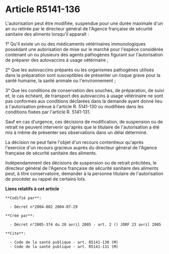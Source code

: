 # Article R5141-136

L'autorisation peut être modifiée, suspendue pour une durée maximale d'un an ou retirée par le directeur général de l'Agence
française de sécurité sanitaire des aliments lorsqu'il apparaît :

1° Qu'il existe un ou des médicaments vétérinaires immunologiques possédant une autorisation de mise sur le marché pour
l'espèce considérée contenant un ou plusieurs des agents pathogènes figurant sur l'autorisation de préparer des autovaccins à
usage vétérinaire ;

2° Que les autovaccins préparés ou les organismes pathogènes utilisés dans la préparation sont susceptibles de présenter un
risque grave pour la santé humaine, la santé animale ou l'environnement ;

3° Que les conditions de conservation des souches, de préparation, de suivi et, le cas échéant, de transport des autovaccins
à usage vétérinaire ne sont pas conformes aux conditions déclarées dans la demande ayant donné lieu à l'autorisation prévue à
l'article R. 5141-130 ou modifiées dans les conditions fixées par l'article R. 5141-131.

Sauf en cas d'urgence, ces décisions de modification, de suspension ou de retrait ne peuvent intervenir qu'après que le
titulaire de l'autorisation a été mis à même de présenter ses observations dans un délai déterminé.

La décision ne peut faire l'objet d'un recours contentieux qu'après l'exercice d'un recours gracieux auprès du directeur
général de l'Agence française de sécurité sanitaire des aliments.

Indépendamment des décisions de suspension ou de retrait précitées, le directeur général de l'Agence française de sécurité
sanitaire des aliments peut, à titre conservatoire, demander à la personne titulaire de l'autorisation de procéder au rappel
de certains lots.

**Liens relatifs à cet article**

	**Codifié par**:

	  - Décret n°2004-802 2004-07-29

	**Créé par**:

	  - Décret n°2005-374 du 20 avril 2005 - art. 2 () JORF 23 avril 2005

	**Cite**:

	  - Code de la santé publique - art. R5141-130 (M)
	  - Code de la santé publique - art. R5141-131 (M)

